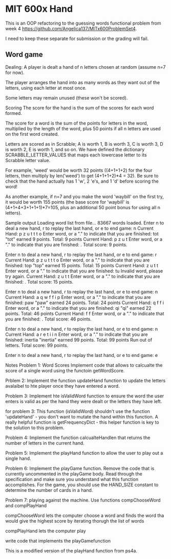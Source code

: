 # MIT 600x Hand

This is an OOP refactoring to the guessing words functional problem from week 4 https://github.com/Angelica137/MITx600ProblemSet4.

I need to keep these separate for submission or the grading will fail.

## Word game

Dealing: A player is dealt a hand of n letters chosen at random (assume n=7 for now).

The player arranges the hand into as many words as they want out of the letters, using each letter at most once.

Some letters may remain unused (these won't be scored).

Scoring The score for the hand is the sum of the scores for each word formed.

The score for a word is the sum of the points for letters in the word, multiplied by the length of the word, plus 50 points if all n letters are used on the first word created.

Letters are scored as in Scrabble; A is worth 1, B is worth 3, C is worth 3, D is worth 2, E is worth 1, and so on. We have defined the dictionary SCRABBLE_LETTER_VALUES that maps each lowercase letter to its Scrabble letter value.

For example, 'weed' would be worth 32 points ((4+1+1+2) for the four letters, then multiply by len('weed') to get (4+1+1+2)*4 = 32). Be sure to check that the hand actually has 1 'w', 2 'e's, and 1 'd' before scoring the word!

As another example, if n=7 and you make the word 'waybill' on the first try, it would be worth 155 points (the base score for 'waybill' is (4+1+4+3+1+1+1)*7=105, plus an additional 50 point bonus for using all n letters).

Sample output
Loading word list from file... 83667 words loaded. Enter n to deal a new hand, r to replay the last hand, or e to end game: n Current Hand: p z u t t t o Enter word, or a "." to indicate that you are finished: tot "tot" earned 9 points. Total: 9 points Current Hand: p z u t Enter word, or a "." to indicate that you are finished: . Total score: 9 points.

Enter n to deal a new hand, r to replay the last hand, or e to end game: r Current Hand: p z u t t t o Enter word, or a "." to indicate that you are finished: top "top" earned 15 points. Total: 15 points Current Hand: z u t t Enter word, or a "." to indicate that you are finished: tu Invalid word, please try again. Current Hand: z u t t Enter word, or a "." to indicate that you are finished: . Total score: 15 points.

Enter n to deal a new hand, r to replay the last hand, or e to end game: n Current Hand: a q w f f i p Enter word, or a "." to indicate that you are finished: paw "paw" earned 24 points. Total: 24 points Current Hand: q f f i Enter word, or a "." to indicate that you are finished: qi "qi" earned 22 points. Total: 46 points Current Hand: f f Enter word, or a "." to indicate that you are finished: . Total score: 46 points.

Enter n to deal a new hand, r to replay the last hand, or e to end game: n Current Hand: a r e t i i n Enter word, or a "." to indicate that you are finished: inertia "inertia" earned 99 points. Total: 99 points Run out of letters. Total score: 99 points.

Enter n to deal a new hand, r to replay the last hand, or e to end game: e

Notes
Problem 1: Word Scores Implement code that allows to calcualte the score of a single word using the functoin getWordScore.

Prblem 2: Implement the function updateHand function to update the letters avalaibel to hte player once they have entered a word.

Problem 3: Implement hte isValidWord function to ensure the word the user enters is valid as per the hand they were dealt or the letters they have left.

for problem 3: This function (isValidWord) shouldn't use the function 'updateHand' - you don't want to mutate the hand within this function. A really helpful function is getFrequencyDict - this helper function is key to the solution to this problem.

Problem 4: Implement the function calcualteHandlen that returns the number of letters in the current hand.

Problem 5: Implement the playHand function to allow the user to play out a single hand.

Problem 6: Implement the playGame function. Remove the code that is currently uncommented in the playGame body. Read through the specification and make sure you understand what this function accomplishes. For the game, you should use the HAND_SIZE constant to determine the number of cards in a hand.

Problem 7: playing against the machine. Use functions compChooseWord and compPlayHand

compChooseWord lets the computer choose a word and finds the word tha would give the highest score by iterating thorugh the list of words

compPlayHand lets the computer play

write code that implements the playGamefunction

This is a modified version of the playHand function from ps4a.
